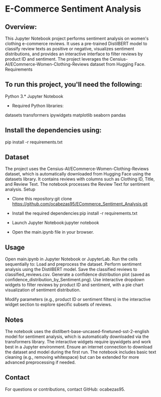 # E-Commerce Sentiment Analysis
## Overview:
This Jupyter Notebook project performs sentiment analysis on women's clothing e-commerce reviews. It uses a pre-trained DistilBERT model to classify review texts as positive or negative, visualizes sentiment distributions, and provides an interactive interface to filter reviews by product ID and sentiment. The project leverages the Censius-AI/ECommerce-Women-Clothing-Reviews dataset from Hugging Face.
Requirements

## To run this project, you'll need the following:

Python 3.*
Jupyter Notebook 
 * Required Python libraries:

datasets
transformers
ipywidgets
matplotlib
seaborn
pandas



## Install the dependencies using:
pip install -r requirements.txt

## Dataset
The project uses the Censius-AI/ECommerce-Women-Clothing-Reviews dataset, which is automatically downloaded from Hugging Face using the datasets library. It contains reviews with columns such as Clothing ID, Title, and Review Text. The notebook processes the Review Text for sentiment analysis.
Setup

* Clone this repository:git clone https://github.com/ocabezas95/ECommerce_Sentiment_Analysis.git


* Install the required dependencies:pip install -r requirements.txt


* Launch Jupyter Notebook:jupyter notebook


* Open the main.ipynb file in your browser.

## Usage

Open main.ipynb in Jupyter Notebook or JupyterLab.
Run the cells sequentially to:
Load and preprocess the dataset.
Perform sentiment analysis using the DistilBERT model.
Save the classified reviews to classified_reviews.csv.
Generate a confidence distribution plot (saved as confidence_distribution_by_Sentiment.png).
Use interactive dropdown widgets to filter reviews by product ID and sentiment, with a pie chart visualization of sentiment distribution.


Modify parameters (e.g., product ID or sentiment filters) in the interactive widget section to explore specific subsets of reviews.


## Notes

The notebook uses the distilbert-base-uncased-finetuned-sst-2-english model for sentiment analysis, which is automatically downloaded via the transformers library.
The interactive widgets require ipywidgets and work best in a Jupyter environment.
Ensure an internet connection to download the dataset and model during the first run.
The notebook includes basic text cleaning (e.g., removing whitespace) but can be extended for more advanced preprocessing if needed.


## Contact
For questions or contributions, contact GitHub: ocabezas95.
